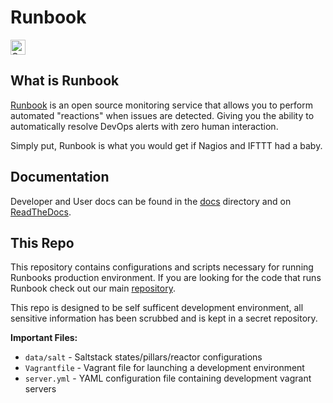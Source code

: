 # Runbook

<a href="https://assembly.com/runbook/bounties"><img src="https://asm-badger.herokuapp.com/runbook/badges/tasks.svg" height="24px" alt="Open Tasks" /></a>

## What is Runbook

[Runbook](https://runbook.io) is an open source monitoring service that allows you to perform automated "reactions" when issues are detected. Giving you the ability to automatically resolve DevOps alerts with zero human interaction.

Simply put, Runbook is what you would get if Nagios and IFTTT had a baby.

## Documentation

Developer and User docs can be found in the [docs](docs/) directory and on [ReadTheDocs](https://runbook.readthedocs.org).

## This Repo

This repository contains configurations and scripts necessary for running Runbooks production environment. If you are looking for the code that runs Runbook check out our main [repository](https://github.com/asm-products/cloudroutes-service).

This repo is designed to be self sufficent development environment, all sensitive information has been scrubbed and is kept in a secret repository.

**Important Files:**
* `data/salt` - Saltstack states/pillars/reactor configurations
* `Vagrantfile` - Vagrant file for launching a development environment
* `server.yml` - YAML configuration file containing development vagrant servers
